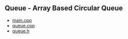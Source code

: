 ## Queue - Array Based Circular Queue

- [main.cpp](./main.cpp)
- [queue.cpp](./queue.cpp)
- [queue.h](./queue.h)